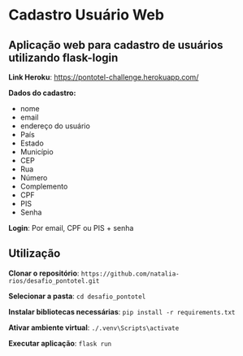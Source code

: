 <h1>Cadastro Usuário Web</h1>

<h2>Aplicação web para cadastro de usuários utilizando flask-login</h2>

**Link Heroku**: https://pontotel-challenge.herokuapp.com/

**Dados do cadastro:** 
* nome
* email
* endereço do usuário
* País
* Estado
* Município
* CEP
* Rua
* Número
* Complemento
* CPF
* PIS
* Senha

**Login**: Por email, CPF ou PIS + senha 

<h2>Utilização</h2>

**Clonar o repositório**: `https://github.com/natalia-rios/desafio_pontotel.git`

**Selecionar a pasta**: `cd desafio_pontotel`

**Instalar bibliotecas necessárias**: `pip install -r requirements.txt`

**Ativar ambiente virtual**: `./.venv\Scripts\activate`

**Executar aplicação**: `flask run`